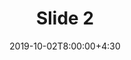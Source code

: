 ---
type: lecture
date: 2019-10-02T8:00:00+4:30
title: Slide 2
slides: /Static_files/slides/S2.pdf
#video: https://drive.iust.ac.ir/index.php/s/Xu0ZXbjx5bsakKV/download?path=%2FVideos&files=S1.mp4
#notes: /static_files/presentations/lec.zip
#codes: /static_files/presentations/code.zip
tldr: "Second Slide"
#thumbnail: /static_files/presentations/lec.jpg
---